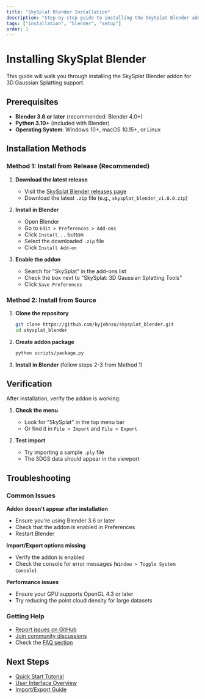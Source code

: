 ```yaml
---
title: "SkySplat Blender Installation"
description: "Step-by-step guide to installing the SkySplat Blender addon"
tags: ["installation", "blender", "setup"]
order: 1
---
```


# Installing SkySplat Blender

This guide will walk you through installing the SkySplat Blender addon for 3D Gaussian Splatting support.

## Prerequisites

- **Blender 3.6 or later** (recommended: Blender 4.0+)
- **Python 3.10+** (included with Blender)
- **Operating System**: Windows 10+, macOS 10.15+, or Linux

## Installation Methods

### Method 1: Install from Release (Recommended)

1. **Download the latest release**
   - Visit the [SkySplat Blender releases page](https://github.com/kyjohnso/skysplat_blender/releases)
   - Download the latest `.zip` file (e.g., `skysplat_blender_v1.0.0.zip`)

2. **Install in Blender**
   - Open Blender
   - Go to `Edit > Preferences > Add-ons`
   - Click `Install...` button
   - Select the downloaded `.zip` file
   - Click `Install Add-on`

3. **Enable the addon**
   - Search for "SkySplat" in the add-ons list
   - Check the box next to "SkySplat: 3D Gaussian Splatting Tools"
   - Click `Save Preferences`

### Method 2: Install from Source

1. **Clone the repository**
   ```bash
   git clone https://github.com/kyjohnso/skysplat_blender.git
   cd skysplat_blender
   ```

2. **Create addon package**
   ```bash
   python scripts/package.py
   ```

3. **Install in Blender** (follow steps 2-3 from Method 1)

## Verification

After installation, verify the addon is working:

1. **Check the menu**
   - Look for "SkySplat" in the top menu bar
   - Or find it in `File > Import` and `File > Export`

2. **Test import**
   - Try importing a sample `.ply` file
   - The 3DGS data should appear in the viewport

## Troubleshooting

### Common Issues

**Addon doesn't appear after installation**
- Ensure you're using Blender 3.6 or later
- Check that the addon is enabled in Preferences
- Restart Blender

**Import/Export options missing**
- Verify the addon is enabled
- Check the console for error messages (`Window > Toggle System Console`)

**Performance issues**
- Ensure your GPU supports OpenGL 4.3 or later
- Try reducing the point cloud density for large datasets

### Getting Help

- [Report issues on GitHub](https://github.com/kyjohnso/skysplat_blender/issues)
- [Join community discussions](https://github.com/kyjohnso/skysplat_blender/discussions)
- Check the [FAQ section](/docs/skysplat-blender/faq/)

## Next Steps

- [Quick Start Tutorial](/docs/skysplat-blender/quickstart/)
- [User Interface Overview](/docs/skysplat-blender/interface/)
- [Import/Export Guide](/docs/skysplat-blender/import-export/)